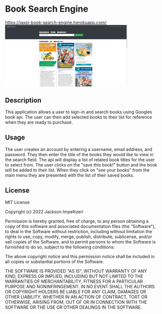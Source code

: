 # Book Search Engine

https://jaxpi-book-search-engine.herokuapp.com/
<br><img src="./client/public/mainscreenshot.jpg" alt="main screen shot" style="width:400px; height auto;">


## Description

This application allows a user to sign-in and search books using Googles book api. The user can then add selected books to their list for reference when they are ready to purchase.

## Usage

The user creates an account by entering a username, email address, and password. They then enter the title of the books they would like to view in the search field. The api will display a list of related book titles for the user to select from. The user clicks on the "save this book!" button and the book will be added to their list. When they click on "see your books" from the main menu they are presented with the list of their saved books.

## License

MIT License

Copyright (c) 2022 Jackson Impellizeri

Permission is hereby granted, free of charge, to any person obtaining a copy
of this software and associated documentation files (the "Software"), to deal
in the Software without restriction, including without limitation the rights
to use, copy, modify, merge, publish, distribute, sublicense, and/or sell
copies of the Software, and to permit persons to whom the Software is
furnished to do so, subject to the following conditions:

The above copyright notice and this permission notice shall be included in all
copies or substantial portions of the Software.

THE SOFTWARE IS PROVIDED "AS IS", WITHOUT WARRANTY OF ANY KIND, EXPRESS OR
IMPLIED, INCLUDING BUT NOT LIMITED TO THE WARRANTIES OF MERCHANTABILITY,
FITNESS FOR A PARTICULAR PURPOSE AND NONINFRINGEMENT. IN NO EVENT SHALL THE
AUTHORS OR COPYRIGHT HOLDERS BE LIABLE FOR ANY CLAIM, DAMAGES OR OTHER
LIABILITY, WHETHER IN AN ACTION OF CONTRACT, TORT OR OTHERWISE, ARISING FROM,
OUT OF OR IN CONNECTION WITH THE SOFTWARE OR THE USE OR OTHER DEALINGS IN THE
SOFTWARE.